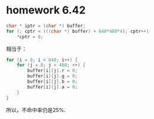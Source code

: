 # homework 6.42

``` C
char * iptr = (char *) buffer;
for (; cptr < (((char *) buffer) + 640*480*4); cptr++)
	*cptr = 0;
```
相当于：   
``` C
for (i = 0; i < 640; i++) {
	for (j = 0; j < 480; ++) {
		buffer[i][j].r = 0;
		buffer[i][j].g = 0;
		buffer[i][j].b = 0;
		buffer[i][j].a = 0;
	}
}
```
所以，不命中率仍是25%.  